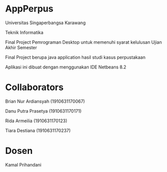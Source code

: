 # AppPerpus

 Universitas Singaperbangsa Karawang
 
 Teknik Informatika

 Final Project Pemrograman Desktop untuk memenuhi syarat kelulusan Ujian Akhir Semester
 
 Final Project berupa java application hasil studi kasus perpustakaan
 
 Aplikasi ini dibuat dengan menggunakan IDE Netbeans 8.2
 
# Collaborators

Brian Nur Ardiansyah  (1910631170067)

Danu Putra Prasetya   (1910631170171)

Rida Armeilia         (1910631170123)

Tiara Destiana        (1910631170237)

# Dosen 

Kamal Prihandani
